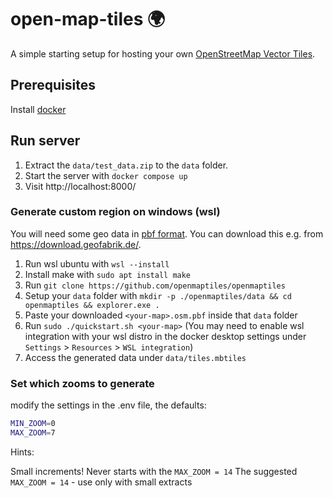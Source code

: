 # open-map-tiles 🌍
A simple starting setup for hosting your own [OpenStreetMap Vector Tiles](https://openmaptiles.org/).

## Prerequisites
Install [docker](https://www.docker.com/products/docker-desktop/)

## Run server

1. Extract the `data/test_data.zip` to the `data` folder.
2. Start the server with `docker compose up`
3. Visit http://localhost:8000/

### Generate custom region on windows (wsl)

You will need some geo data in [pbf format](https://wiki.openstreetmap.org/wiki/PBF_Format). You can download this e.g. from https://download.geofabrik.de/.

1. Run wsl ubuntu with `wsl --install`
2. Install make with `sudo apt install make`
3. Run `git clone https://github.com/openmaptiles/openmaptiles`
4. Setup your `data` folder with `mkdir -p ./openmaptiles/data && cd openmaptiles && explorer.exe .`
5. Paste your downloaded `<your-map>.osm.pbf` inside that `data` folder
6. Run `sudo ./quickstart.sh <your-map>` (You may need to enable wsl integration with your wsl distro in the docker desktop settings under `Settings` > `Resources` > `WSL integration`)
7. Access the generated data under `data/tiles.mbtiles`

### Set which zooms to generate
modify the settings in the .env file, the defaults:

```bash
MIN_ZOOM=0
MAX_ZOOM=7
```

Hints:

Small increments! Never starts with the `MAX_ZOOM = 14`
The suggested `MAX_ZOOM = 14` - use only with small extracts
